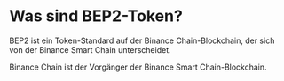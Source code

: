 # Was sind BEP2-Token?

BEP2 ist ein Token-Standard auf der Binance Chain-Blockchain, der sich von der Binance Smart Chain unterscheidet.

Binance Chain ist der Vorgänger der Binance Smart Chain-Blockchain.